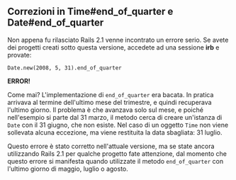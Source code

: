 ## Correzioni in Time#end\_of\_quarter e Date#end\_of\_quarter

Non appena fu rilasciato Rails 2.1 venne incontrato un errore serio. Se avete dei progetti creati sotto questa versione, accedete ad una sessione **irb** e provate:

	Date.new(2008, 5, 31).end_of_quarter

**ERROR!**

Come mai? L'implementazione di `end_of_quarter` era bacata. In pratica arrivava al termine dell'ultimo mese del trimestre, e quindi recuperava l'ultimo giorno. Il problema è che avanzava solo sul mese, e poiché nell'esempio si parte dal 31 marzo, il metodo cerca di creare un'istanza di `Date` con il 31 giugno, che non esiste. Nel caso di un oggetto `Time` non viene sollevata alcuna eccezione,  ma viene restituita la data sbagliata: 31 luglio.

Questo errore è stato corretto nell'attuale versione, ma se state ancora utilizzando Rails 2.1 per qualche progetto fate attenzione, dal momento che questo errore si manifesta quando utilizzate il metodo `end_of_quarter` con l'ultimo giorno di maggio, luglio o agosto.
